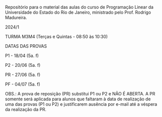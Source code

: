 Repositório para o material das aulas do curso de Programação Linear da Universidade do Estado do Rio de Janeiro, ministrado pelo Prof. Rodrigo Madureira.

2024/1

TURMA M3M4 (Terças e Quintas - 08:50 às 10:30)

DATAS DAS PROVAS

P1 - 18/04 (5a. f)

P2 - 20/06 (5a. f)

PR - 27/06 (5a. f)

PF - 04/07 (5a. f)

OBS.: A prova de reposição (PR) substitui P1 ou P2 e NÃO É ABERTA. A PR somente será aplicada para alunos que faltaram à data de realização de uma das provas (P1 ou P2) e justificarem ausência por e-mail até a véspera da realização da PR.
